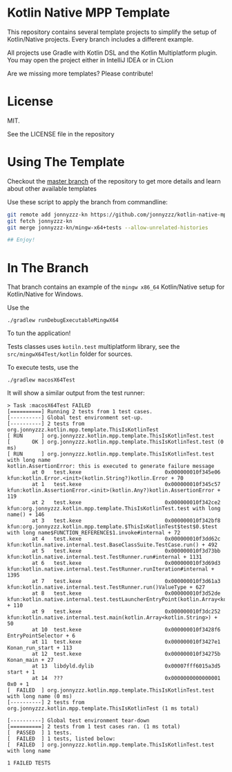 Kotlin Native MPP Template
==========================

This repository contains several template projects to simplify the setup of Kotlin/Native projects. Every branch includes a different example.

All projects use Gradle with Kotlin DSL and the Kotlin Multiplatform plugin. You may open the project either in IntelliJ IDEA or in CLion

Are we missing more templates? Please contribute!


License
=======

MIT. 

See the LICENSE file in the repository

Using The Template
===================

Checkout the
[master branch](https://github.com/jonnyzzz/kotlin-native-mpp-template)
of the repository to get more details and learn about other available templates 


Use these script to apply the branch from commandline:
```bash
git remote add jonnyzzz-kn https://github.com/jonnyzzz/kotlin-native-mpp-template.git
git fetch jonnyzzz-kn
git merge jonnyzzz-kn/mingw-x64+tests --allow-unrelated-histories

## Enjoy!
```

In The Branch
=============

That branch contains an example of the `mingw x86_64` Kotlin/Native setup
for Kotlin/Native for Windows.

Use the
```
./gradlew runDebugExecutableMingwX64
```

To tun the application!

Tests classes uses `kotiln.test` multiplatform library, 
see the `src/mingwX64Test/kotlin` folder for sources. 

To execute tests, use the
```
./gradlew macosX64Test
```

It will show a similar output from the test runner:
```
> Task :macosX64Test FAILED
[==========] Running 2 tests from 1 test cases.
[----------] Global test environment set-up.
[----------] 2 tests from org.jonnyzzz.kotlin.mpp.template.ThisIsKotlinTest
[ RUN      ] org.jonnyzzz.kotlin.mpp.template.ThisIsKotlinTest.test
[       OK ] org.jonnyzzz.kotlin.mpp.template.ThisIsKotlinTest.test (0 ms)
[ RUN      ] org.jonnyzzz.kotlin.mpp.template.ThisIsKotlinTest.test with long name
kotlin.AssertionError: this is executed to generate failure message
        at 0   test.kexe                           0x000000010f345e06 kfun:kotlin.Error.<init>(kotlin.String?)kotlin.Error + 70
        at 1   test.kexe                           0x000000010f345c57 kfun:kotlin.AssertionError.<init>(kotlin.Any?)kotlin.AssertionError + 119
        at 2   test.kexe                           0x000000010f342ce2 kfun:org.jonnyzzz.kotlin.mpp.template.ThisIsKotlinTest.test with long name() + 146
        at 3   test.kexe                           0x000000010f342bf8 kfun:org.jonnyzzz.kotlin.mpp.template.$ThisIsKotlinTest$test$0.$test with long name$FUNCTION_REFERENCE$1.invoke#internal + 72
        at 4   test.kexe                           0x000000010f3dd62c kfun:kotlin.native.internal.test.BaseClassSuite.TestCase.run() + 492
        at 5   test.kexe                           0x000000010f3d73bb kfun:kotlin.native.internal.test.TestRunner.run#internal + 1131
        at 6   test.kexe                           0x000000010f3d69d3 kfun:kotlin.native.internal.test.TestRunner.runIteration#internal + 1395
        at 7   test.kexe                           0x000000010f3d61a3 kfun:kotlin.native.internal.test.TestRunner.run()ValueType + 627
        at 8   test.kexe                           0x000000010f3d52de kfun:kotlin.native.internal.test.testLauncherEntryPoint(kotlin.Array<kotlin.String>)ValueType + 110
        at 9   test.kexe                           0x000000010f3dc252 kfun:kotlin.native.internal.test.main(kotlin.Array<kotlin.String>) + 50
        at 10  test.kexe                           0x000000010f3428f6 EntryPointSelector + 6
        at 11  test.kexe                           0x000000010f3427e1 Konan_run_start + 113
        at 12  test.kexe                           0x000000010f34275b Konan_main + 27
        at 13  libdyld.dylib                       0x00007fff6015a3d5 start + 1
        at 14  ???                                 0x0000000000000001 0x0 + 1
[  FAILED  ] org.jonnyzzz.kotlin.mpp.template.ThisIsKotlinTest.test with long name (0 ms)
[----------] 2 tests from org.jonnyzzz.kotlin.mpp.template.ThisIsKotlinTest (1 ms total)

[----------] Global test environment tear-down
[==========] 2 tests from 1 test cases ran. (1 ms total)
[  PASSED  ] 1 tests.
[  FAILED  ] 1 tests, listed below:
[  FAILED  ] org.jonnyzzz.kotlin.mpp.template.ThisIsKotlinTest.test with long name

1 FAILED TESTS
```
